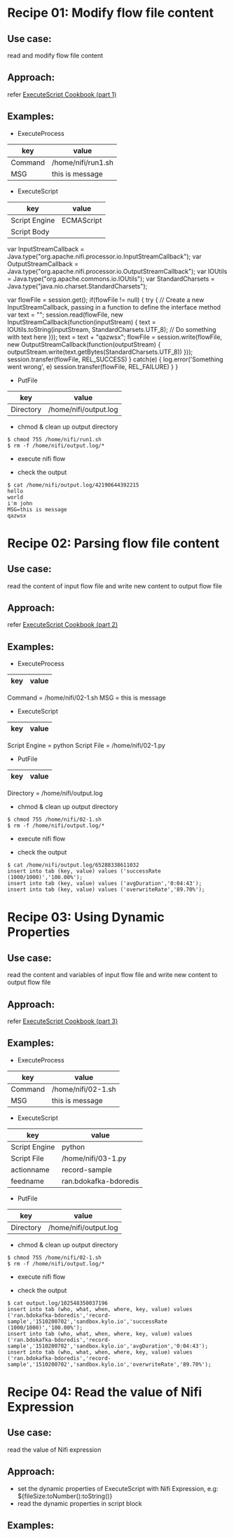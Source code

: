 # Recipe 01: Modify flow file content
## Use case: 
read and modify flow file content
## Approach:
refer [ExecuteScript Cookbook (part 1)](https://community.hortonworks.com/articles/75032/executescript-cookbook-part-1.html)
## Examples:

* ExecuteProcess

key | value
-|-
Command | /home/nifi/run1.sh
MSG | this is message

* ExecuteScript

key | value
-|-
Script Engine | ECMAScript
Script Body |
var InputStreamCallback =  Java.type("org.apache.nifi.processor.io.InputStreamCallback");
var OutputStreamCallback =  Java.type("org.apache.nifi.processor.io.OutputStreamCallback");
var IOUtils = Java.type("org.apache.commons.io.IOUtils");
var StandardCharsets = Java.type("java.nio.charset.StandardCharsets");
 
var flowFile = session.get();
if(flowFile != null) {
  try {
  // Create a new InputStreamCallback, passing in a function to define the interface method
  var text = "";
  session.read(flowFile,
    new InputStreamCallback(function(inputStream) {
        text = IOUtils.toString(inputStream, StandardCharsets.UTF_8);
        // Do something with text here
    }));
  text = text + "qazwsx";
  flowFile = session.write(flowFile,
    new OutputStreamCallback(function(outputStream) {
        outputStream.write(text.getBytes(StandardCharsets.UTF_8))
    }));
  session.transfer(flowFile, REL_SUCCESS)
  } catch(e) {
    log.error('Something went wrong', e)
    session.transfer(flowFile, REL_FAILURE)
  }
}


* PutFile

key | value
-|-
Directory | /home/nifi/output.log

* chmod & clean up output directory
```
$ chmod 755 /home/nifi/run1.sh
$ rm -f /home/nifi/output.log/*
```

* execute nifi flow

* check the output
```
$ cat /home/nifi/output.log/42190644392215
hello
world
i'm john
MSG=this is message
qazwsx
```

# Recipe 02: Parsing flow file content
## Use case: 
read the content of input flow file and write new content to output flow file
## Approach:
refer [ExecuteScript Cookbook (part 2)](https://community.hortonworks.com/articles/75545/executescript-cookbook-part-2.html)
## Examples:

* ExecuteProcess

key | value
-|-
Command = /home/nifi/02-1.sh
MSG = this is message

* ExecuteScript

key | value
-|-
Script Engine = python
Script File = /home/nifi/02-1.py

* PutFile

key | value
-|-
Directory = /home/nifi/output.log

* chmod & clean up output directory
```
$ chmod 755 /home/nifi/02-1.sh
$ rm -f /home/nifi/output.log/*
```

* execute nifi flow

* check the output
```
$ cat /home/nifi/output.log/65288338611032
insert into tab (key, value) values ('successRate (1000/1000)','100.00%');
insert into tab (key, value) values ('avgDuration','0:04:43');
insert into tab (key, value) values ('overwriteRate','89.70%');
```

# Recipe 03: Using Dynamic Properties
## Use case: 
read the content and variables of input flow file and write new content to output flow file
## Approach:
refer [ExecuteScript Cookbook (part 3)](https://community.hortonworks.com/articles/77739/executescript-cookbook-part-3.html)
## Examples:

* ExecuteProcess

key | value
-|-
Command | /home/nifi/02-1.sh
MSG | this is message

* ExecuteScript

key | value
-|-
Script Engine | python
Script File | /home/nifi/03-1.py
actionname | record-sample
feedname | ran.bdokafka-bdoredis

* PutFile

key | value
-|-
Directory | /home/nifi/output.log

* chmod & clean up output directory
```
$ chmod 755 /home/nifi/02-1.sh
$ rm -f /home/nifi/output.log/*
```

* execute nifi flow

* check the output
```
$ cat output.log/102548350037196
insert into tab (who, what, when, where, key, value) values ('ran.bdokafka-bdoredis','record-sample','1510200702','sandbox.kylo.io','successRate (1000/1000)','100.00%');
insert into tab (who, what, when, where, key, value) values ('ran.bdokafka-bdoredis','record-sample','1510200702','sandbox.kylo.io','avgDuration','0:04:43');
insert into tab (who, what, when, where, key, value) values ('ran.bdokafka-bdoredis','record-sample','1510200702','sandbox.kylo.io','overwriteRate','89.70%');
```

# Recipe 04: Read the value of Nifi Expression
## Use case: 
read the value of Nifi expression
## Approach:
* set the dynamic properties of ExecuteScript with Nifi Expression, e.g: ${fileSize:toNumber():toString()} 
* read the dynamic properties in script block
## Examples:
